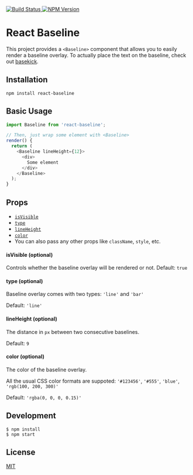 <a href="https://codeship.com/projects/148366" target="_blank">
  <img src="https://img.shields.io/codeship/6d829490-ed16-0133-063d-7e789489b0a6/master.svg?style=flat-square"
       alt="Build Status" />
</a>
<a href="https://npmjs.org/package/react-baseline" target="_blank">
  <img src="https://img.shields.io/npm/v/react-baseline.svg?style=flat-square"
       alt="NPM Version" />
</a>

# React Baseline

This project provides a `<Baseline>` component that allows you to easily render a baseline overlay. To actually place the text on the baseline, check out <a href="https://github.com/mjt01/basekick" target="_blank">basekick</a>.

## Installation

```shell
npm install react-baseline
```

## Basic Usage

```js
import Baseline from 'react-baseline';

// Then, just wrap some element with <Baseline>
render() {
  return (
    <Baseline lineHeight={12}>
      <div>
        Some element
      </div>
    </Baseline>
  );
}
```

## Props

* [`isVisible`](#isVisibleProp)
* [`type`](#typeProp)
* [`lineHeight`](#lineHeightProp)
* [`color`](#colorProp)
* You can also pass any other props like `className`, `style`, etc.

<a name="isVisibleProp"></a>
#### isVisible (optional)

Controls whether the baseline overlay will be rendered or not. Default: `true`

<a name="typeProp"></a>
#### type (optional)

Baseline overlay comes with two types: `'line'` and `'bar'`

Default: `'line'`

<a name="lineHeightProp"></a>
#### lineHeight (optional)

The distance in `px` between two consecutive baselines.

Default: `9`

<a name="colorProp"></a>
#### color (optional)

The color of the baseline overlay. 

All the usual CSS color formats are suppoted: `'#123456'`, `'#555'`, `'blue'`, `'rgb(100, 200, 300)'`

Default: `'rgba(0, 0, 0, 0.15)'`

## Development

```shell
$ npm install
$ npm start
```

## License

<a href="http://moroshko.mit-license.org" target="_blank">MIT</a>

